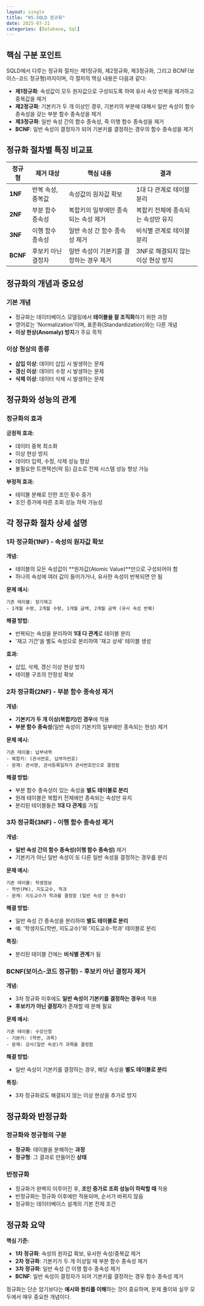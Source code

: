 ```yaml
---
layout: single
title: "05.SQLD 정규화"
date: 2025-07-31
categories: [Database, Sql]
---
```


## 핵심 구분 포인트

SQLD에서 다루는 정규화 절차는 제1정규화, 제2정규화, 제3정규화, 그리고 BCNF(보이스-코드 정규형)까지이며, 각 절차의 핵심 내용은 다음과 같다:

- **제1정규화**: 속성값이 모두 원자값으로 구성되도록 하여 유사 속성 반복을 제거하고 중복값을 제거
- **제2정규화**: 기본키가 두 개 이상인 경우, 기본키의 부분에 대해서 일반 속성이 함수 종속성을 갖는 부분 함수 종속성을 제거
- **제3정규화**: 일반 속성 간의 함수 종속성, 즉 이행 함수 종속성을 제거
- **BCNF**: 일반 속성이 결정자가 되어 기본키를 결정하는 경우의 함수 종속성을 제거

## 정규화 절차별 특징 비교표

| 정규형 | 제거 대상 | 핵심 내용 | 결과 |
|--------|-----------|-----------|------|
| **1NF** | 반복 속성, 중복값 | 속성값의 원자값 확보 | 1대 다 관계로 테이블 분리 |
| **2NF** | 부분 함수 종속성 | 복합키의 일부에만 종속되는 속성 제거 | 복합키 전체에 종속되는 속성만 유지 |
| **3NF** | 이행 함수 종속성 | 일반 속성 간 함수 종속성 제거 | 비식별 관계로 테이블 분리 |
| **BCNF** | 후보키 아닌 결정자 | 일반 속성이 기본키를 결정하는 경우 제거 | 3NF로 해결되지 않는 이상 현상 방지 |

## 정규화의 개념과 중요성

### 기본 개념
- 정규화는 데이터베이스 모델링에서 **테이블을 잘 조직화**하기 위한 과정
- 영어로는 'Normalization'이며, 표준화(Standardization)와는 다른 개념
- **이상 현상(Anomaly) 방지**가 주요 목적

### 이상 현상의 종류
- **삽입 이상**: 데이터 삽입 시 발생하는 문제
- **갱신 이상**: 데이터 수정 시 발생하는 문제  
- **삭제 이상**: 데이터 삭제 시 발생하는 문제

## 정규화와 성능의 관계

### 정규화의 효과
**긍정적 효과:**
- 데이터 중복 최소화
- 이상 현상 방지
- 데이터 입력, 수정, 삭제 성능 향상
- 불필요한 트랜잭션(락 등) 감소로 전체 시스템 성능 향상 가능

**부정적 효과:**
- 테이블 분해로 인한 조인 횟수 증가
- 조인 증가에 따른 조회 성능 하락 가능성

## 각 정규화 절차 상세 설명

### 1차 정규화(1NF) - 속성의 원자값 확보

**개념:**
- 테이블의 모든 속성값이 **원자값(Atomic Value)**만으로 구성되어야 함
- 하나의 속성에 여러 값이 들어가거나, 유사한 속성이 반복되면 안 됨

**문제 예시:**
```
기존 테이블: 장기재고
- 1개월 수량, 2개월 수량, 1개월 금액, 2개월 금액 (유사 속성 반복)
```

**해결 방법:**
- 반복되는 속성을 분리하여 **1대 다 관계**로 테이블 분리
- '재고 기간'을 별도 속성으로 분리하여 '재고 상세' 테이블 생성

**효과:**
- 삽입, 삭제, 갱신 이상 현상 방지
- 테이블 구조의 안정성 확보

### 2차 정규화(2NF) - 부분 함수 종속성 제거

**개념:**
- **기본키가 두 개 이상(복합키)인 경우**에 적용
- **부분 함수 종속성**(일반 속성이 기본키의 일부에만 종속되는 현상) 제거

**문제 예시:**
```
기존 테이블: 납부내역
- 복합키: (관서번호, 납부자번호)
- 문제: 관서명, 관서등록일자가 관서번호만으로 결정됨
```

**해결 방법:**
- 부분 함수 종속성이 있는 속성을 **별도 테이블로 분리**
- 원래 테이블은 복합키 전체에만 종속되는 속성만 유지
- 분리된 테이블들은 **1대 다 관계**를 가짐

### 3차 정규화(3NF) - 이행 함수 종속성 제거

**개념:**
- **일반 속성 간의 함수 종속성(이행 함수 종속성)** 제거
- 기본키가 아닌 일반 속성이 또 다른 일반 속성을 결정하는 경우를 분리

**문제 예시:**
```
기존 테이블: 학생정보
- 학번(PK), 지도교수, 학과
- 문제: 지도교수가 학과를 결정함 (일반 속성 간 종속성)
```

**해결 방법:**
- 일반 속성 간 종속성을 분리하여 **별도 테이블로 분리**
- 예: '학생지도(학번, 지도교수)'와 '지도교수-학과' 테이블로 분리

**특징:**
- 분리된 테이블 간에는 **비식별 관계**가 됨

### BCNF(보이스-코드 정규형) - 후보키 아닌 결정자 제거

**개념:**
- 3차 정규화 이후에도 **일반 속성이 기본키를 결정하는 경우**에 적용
- **후보키가 아닌 결정자**가 존재할 때 분해 필요

**문제 예시:**
```
기존 테이블: 수강신청
- 기본키: (학번, 과목)
- 문제: 강사(일반 속성)가 과목을 결정함
```

**해결 방법:**
- 일반 속성이 기본키를 결정하는 경우, 해당 속성을 **별도 테이블로 분리**

**특징:**
- 3차 정규화로도 해결되지 않는 이상 현상을 추가로 방지

## 정규화와 반정규화

### 정규화와 정규형의 구분
- **정규화**: 테이블을 분해하는 **과정**
- **정규형**: 그 결과로 만들어진 **상태**

### 반정규화
- 정규화가 완벽히 이루어진 후, **조인 증가로 조회 성능이 하락할 때** 적용
- 반정규화는 정규화 이후에만 적용되며, 순서가 바뀌지 않음
- 정규화는 데이터베이스 설계의 기본 전제 조건

## 정규화 요약

**핵심 기준:**
- **1차 정규화**: 속성의 원자값 확보, 유사한 속성/중복값 제거
- **2차 정규화**: 기본키가 두 개 이상일 때 부분 함수 종속성 제거  
- **3차 정규화**: 일반 속성 간 이행 함수 종속성 제거
- **BCNF**: 일반 속성이 결정자가 되어 기본키를 결정하는 경우 함수 종속성 제거

정규화는 단순 암기보다는 **예시와 원리를 이해**하는 것이 중요하며, 문제 풀이와 실무 모두에서 매우 중요한 개념이다.
